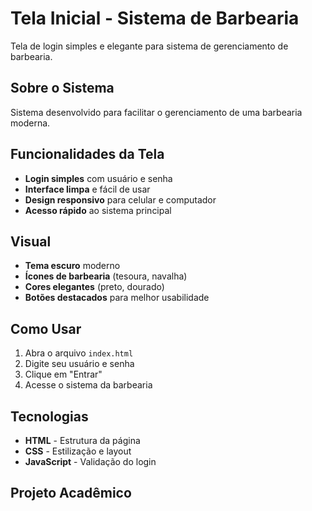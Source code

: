 #  Tela Inicial - Sistema de Barbearia

Tela de login simples e elegante para sistema de gerenciamento de barbearia.

##  Sobre o Sistema

Sistema desenvolvido para facilitar o gerenciamento de uma barbearia moderna.

##  Funcionalidades da Tela

- **Login simples** com usuário e senha
- **Interface limpa** e fácil de usar
- **Design responsivo** para celular e computador
- **Acesso rápido** ao sistema principal

##  Visual

- **Tema escuro** moderno
- **Ícones de barbearia** (tesoura, navalha)
- **Cores elegantes** (preto, dourado)
- **Botões destacados** para melhor usabilidade

##  Como Usar

1. Abra o arquivo `index.html`
2. Digite seu usuário e senha
3. Clique em "Entrar"
4. Acesse o sistema da barbearia



##  Tecnologias

- **HTML** - Estrutura da página
- **CSS** - Estilização e layout
- **JavaScript** - Validação do login



##  Projeto Acadêmico

